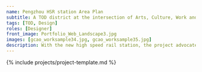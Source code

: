 ```yaml
---
name: Pengzhou HSR station Area Plan
subtitle: A TOD district at the intersection of Arts, Culture, Work and Live
tags: [TOD, Design]
roles: [Designer]
front_image: Portfolio_Web_Landscape3.jpg
images: [gcao_worksample34.jpg, gcao_worksample35.jpg]
description: With the new high speed rail station, the project advocates a mixed use complete community that covers 24-7 full spectrum of work, live and play
---
```


{% include projects/project-template.md %}